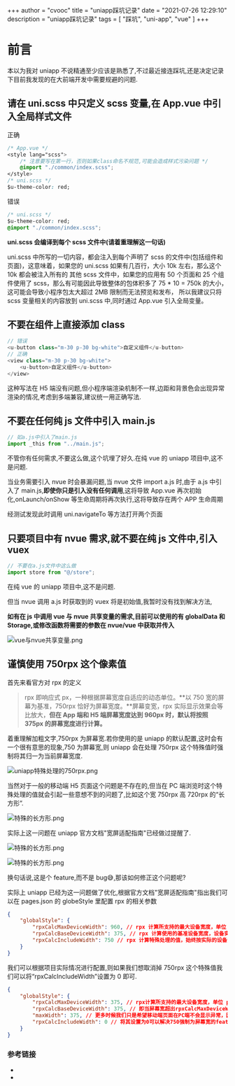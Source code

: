 +++
author = "cvooc"
title = "uniapp踩坑记录"
date = "2021-07-26 12:29:10"
description = "uniapp踩坑记录"
tags = [
    "踩坑",
		"uni-app",
		"vue"
]
+++

# 前言

本以为我对 uniapp 不说精通至少应该是熟悉了,不过最近接连踩坑,还是决定记录下目前我发现的在大前端开发中需要规避的问题.

## 请在 uni.scss 中只定义 scss 变量,在 App.vue 中引入全局样式文件

正确

```css
/* App.vue */
<style lang="scss">
	/* 注意要写在第一行，否则如果class命名不规范,可能会造成样式污染问题 */
	@import "./common/index.scss";
</style>
/* uni.scss */
$u-theme-color: red;
```

错误

```css
/* uni.scss */
$u-theme-color: red;
@import "./common/index.scss";
```

**uni.scss 会编译到每个 scss 文件中(请着重理解这一句话)**

uni.scss 中所写的一切内容，都会注入到每个声明了 scss 的文件中(包括组件和页面)，这意味着，如果您的 uni.scss 如果有几百行，大小 10k 左右，那么这个 10k 都会被注入所有的 其他 scss 文件中，如果您的应用有 50 个页面和 25 个组件使用了 scss，那么有可能因此导致整体的包体积多了 75 \* 10 = 750k 的大小，这可能会导致小程序包太大超过 2MB 限制而无法预览和发布， 所以我建议只将 scss 变量相关的内容放到 uni.scss 中,同时通过 App.vue 引入全局变量。

## 不要在组件上直接添加 class

```js
// 错误
<u-button class="m-30 p-30 bg-white">自定义组件</u-button>
// 正确
<view class="m-30 p-30 bg-white">
	<u-button>自定义组件</u-button>
</view>
```

这种写法在 H5 端没有问题,但小程序端渲染机制不一样,边距和背景色会出现异常渲染的情况,考虑到多端兼容,建议统一用正确写法.

## 不要在任何纯 js 文件中引入 main.js

```js
// 如a.js中引入了main.js
import _this from "../main.js";
```

不管你有任何需求,不要这么做,这个坑埋了好久.在纯 vue 的 uniapp 项目中,这不是问题.

当业务需要引入 nvue 时会暴漏问题,当 nvue 文件 import a.js 时,由于 a.js 中引入了 main.js,**即使你只是引入没有任何调用**,这将导致 App.vue 再次初始化,onLaunch/onShow 等生命周期将再次执行,这将导致存在两个 APP 生命周期

经测试发现此时调用 uni.navigateTo 等方法打开两个页面

## 只要项目中有 nvue 需求,就不要在纯 js 文件中,引入 vuex

```javascript
// 不要在a.js文件中这么做
import store from "@/store";
```

在纯 vue 的 uniapp 项目中,这不是问题.

但当 nvue 调用 a.js 时获取到的 vuex 将是初始值,我暂时没有找到解决方法,

**如有在 js 中调用 vue 与 nvue 共享变量的需求,目前可以使用的有 globalData 和 Storage,或修改函数将需要的参数在 nvue/vue 中获取并传入**

![vue与nvue共享变量.png](/static/img/uniapp踩坑记录/1.png)

## 谨慎使用 750rpx 这个像素值

首先来看官方对 rpx 的定义

> rpx 即响应式 px，一种根据屏幕宽度自适应的动态单位。**以 750 宽的屏幕为基准，750rpx 恰好为屏幕宽度。**屏幕变宽，rpx 实际显示效果会等比放大，**但在 App 端和 H5 端屏幕宽度达到 960px 时，默认将按照 375px 的屏幕宽度进行计算。**

着重理解加粗文字,750rpx 为屏幕宽.若你使用的是 uniapp 的默认配置,这时会有一个很有意思的现象,750 为屏幕宽,则 uniapp 会在处理 750rpx 这个特殊值时强制将其归一为当前屏幕宽度.

![uniapp特殊处理的750rpx.png](/static/img/uniapp踩坑记录/2.png)

当然对于一般的移动端 H5 页面这个问题是不存在的,但当在 PC 端浏览时这个特殊处理的值就会引起一些意想不到的问题了,比如这个宽 750rpx 高 720rpx 的“长方形”.

![特殊的长方形.png](/static/img/uniapp踩坑记录/3.png)

实际上这一问题在 uniapp 官方文档"宽屏适配指南"已经做过提醒了.

![特殊的长方形.png](/static/img/uniapp踩坑记录/4.png)

![特殊的长方形.png](/static/img/uniapp踩坑记录/5.png)

换句话说,这是个 feature,而不是 bug😅,那该如何修正这个问题呢?

实际上 uniapp 已经为这一问题做了优化,根据官方文档"宽屏适配指南"指出我们可以在 pages.json 的 globeStyle 里配置 rpx 的相关参数

```json
{
    "globalStyle": {
        "rpxCalcMaxDeviceWidth": 960, // rpx 计算所支持的最大设备宽度，单位 px，默认值为 960
        "rpxCalcBaseDeviceWidth": 375, // rpx 计算使用的基准设备宽度，设备实际宽度超出 rpx 计算所支持的最大设备宽度时将按基准宽度计算，单位 px，默认值为 375
        "rpxCalcIncludeWidth": 750 // rpx 计算特殊处理的值，始终按实际的设备宽度计算，单位 rpx，默认值为 750
    }
}
```

我们可以根据项目实际情况进行配置,则如果我们想取消掉 750rpx 这个特殊值我们可以将“rpxCalcIncludeWidth”设置为 0 即可.

```json
{
    "globalStyle": {
        "rpxCalcMaxDeviceWidth": 375, // rpx计算所支持的最大设备宽度，单位 px，默认值为 960
        "rpxCalcBaseDeviceWidth": 375, // 即当屏幕宽超出rpxCalcMaxDeviceWidth配置宽后，将使用此参数为基础适配rpx
        "maxWidth": 375, // 更多时候我们只是希望移动端页面在PC端不会显示异常，因此我建议上述参数配合maxWidth参数使用，该参数理论上应该与rpxCalcBaseDeviceWidth保持一致，这个参数可以限制body的最大宽度，单位 px，默认1190
        "rpxCalcIncludeWidth": 0 // 将其设置为0可以解决750强制为屏幕宽的feature问题
    }
}
```

### 参考链接

-   [uniapp尺寸单位]: https://uniapp.dcloud.io/frame?id=%e5%b0%ba%e5%af%b8%e5%8d%95%e4%bd%8d
-   [宽屏适配指南]: https://uniapp.dcloud.io/adapt?id=_3-%e5%86%85%e5%ae%b9%e7%bc%a9%e6%94%be%e6%8b%89%e4%bc%b8%e7%9a%84%e5%a4%84%e7%90%86
